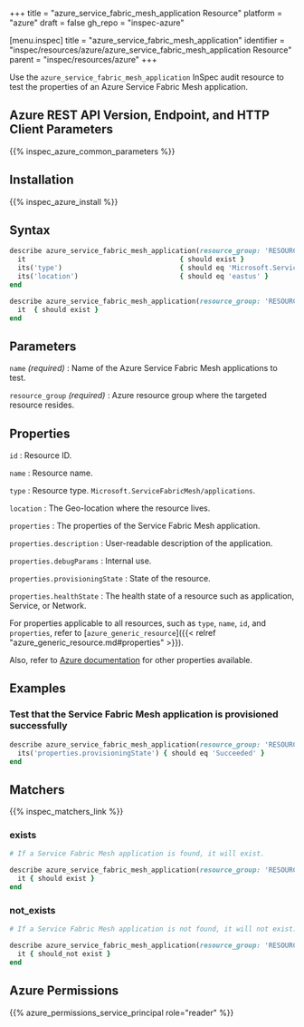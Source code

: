 +++
title = "azure_service_fabric_mesh_application Resource"
platform = "azure"
draft = false
gh_repo = "inspec-azure"

[menu.inspec]
title = "azure_service_fabric_mesh_application"
identifier = "inspec/resources/azure/azure_service_fabric_mesh_application Resource"
parent = "inspec/resources/azure"
+++

Use the `azure_service_fabric_mesh_application` InSpec audit resource to test the properties of an Azure Service Fabric Mesh application.

## Azure REST API Version, Endpoint, and HTTP Client Parameters

{{% inspec_azure_common_parameters %}}

## Installation

{{% inspec_azure_install %}}

## Syntax

```ruby
describe azure_service_fabric_mesh_application(resource_group: 'RESOURCE_GROUP', name: 'SERVICE_FABRIC_MESH_APP_NAME') do
  it                                      { should exist }
  its('type')                             { should eq 'Microsoft.ServiceFabricMesh/applications' }
  its('location')                         { should eq 'eastus' }
end
```

```ruby
describe azure_service_fabric_mesh_application(resource_group: 'RESOURCE_GROUP', name: 'SERVICE_FABRIC_MESH_APP_NAME') do
  it  { should exist }
end
```

## Parameters

`name` _(required)_
: Name of the Azure Service Fabric Mesh applications to test.

`resource_group` _(required)_
: Azure resource group where the targeted resource resides.

## Properties

`id`
: Resource ID.

`name`
: Resource name.

`type`
: Resource type. `Microsoft.ServiceFabricMesh/applications`.

`location`
: The Geo-location where the resource lives.

`properties`
: The properties of the Service Fabric Mesh application.

`properties.description`
: User-readable description of the application.

`properties.debugParams`
: Internal use.

`properties.provisioningState`
: State of the resource.

`properties.healthState`
: The health state of a resource such as application, Service, or Network.

For properties applicable to all resources, such as `type`, `name`, `id`, and `properties`, refer to [`azure_generic_resource`]({{< relref "azure_generic_resource.md#properties" >}}).

Also, refer to [Azure documentation](https://docs.microsoft.com/en-us/rest/api/servicefabric/sfmeshrp-api-application_get) for other properties available.

## Examples

### Test that the Service Fabric Mesh application is provisioned successfully

```ruby
describe azure_service_fabric_mesh_application(resource_group: 'RESOURCE_GROUP', name: 'SERVICE_FABRIC_MESH_APP_NAME') do
  its('properties.provisioningState') { should eq 'Succeeded' }
end
```

## Matchers

{{% inspec_matchers_link %}}

### exists

```ruby
# If a Service Fabric Mesh application is found, it will exist.

describe azure_service_fabric_mesh_application(resource_group: 'RESOURCE_GROUP', name: 'SERVICE_FABRIC_MESH_APP_NAME') do
  it { should exist }
end
```

### not_exists

```ruby
# If a Service Fabric Mesh application is not found, it will not exist.

describe azure_service_fabric_mesh_application(resource_group: 'RESOURCE_GROUP', name: 'SERVICE_FABRIC_MESH_APP_NAME') do
  it { should_not exist }
end
```

## Azure Permissions

{{% azure_permissions_service_principal role="reader" %}}
